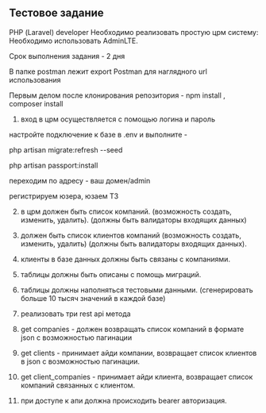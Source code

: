 ## Тестовое задание
РНР (Laravel) developer
Необходимо реализовать простую црм систему:
Необходимо использовать AdminLTE.

Cрок выполнения задания - 2 дня

В папке postman лежит export Postman для наглядного url использования

Первым делом после клонирования репозитория - npm install , composer install

1. вход в црм осуществляется с помощью логина и пароль

настройте подключение к базе в .env и выполните - 

php artisan migrate:refresh --seed

php artisan passport:install

переходим по адресу - ваш домен/admin

регистрируем юзера, юзаем ТЗ

2. в црм должен быть список компаний. (возможность создать, изменить, удалить).
(должны быть валидаторы входящих данных)

3. должен быть список клиентов компаний (возможность создать, изменить, удалить) (должны
быть валидаторы входящих данных).

4. клиенты в базе данных должны быть связаны с компаниями.

5. таблицы должны быть описаны с помощь миграций.

6. таблицы должны наполняться тестовыми данными. (сгенерировать больше 10 тысяч
значений в каждой базе)

6. реализовать три rest api метода

7. get companies - должен возвращать список компаний в формате json с возможностью
пагинации

8. get clients - принимает айди компании, возвращает список клиентов в json с возможностью
пагинации.

9. get client_companies - принимает айди клиента, возвращает список компаний связанных с
клиентом.

10. при доступе к апи должна происходить bearer авторизация.

